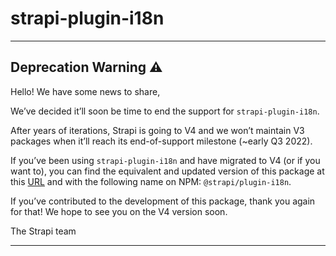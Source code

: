 # strapi-plugin-i18n

---

## Deprecation Warning :warning:

Hello! We have some news to share,

We’ve decided it’ll soon be time to end the support for `strapi-plugin-i18n`.

After years of iterations, Strapi is going to V4 and we won’t maintain V3 packages when it’ll reach its end-of-support milestone (~early Q3 2022).

If you’ve been using `strapi-plugin-i18n` and have migrated to V4 (or if you want to), you can find the equivalent and updated version of this package at this [URL](https://github.com/strapi/strapi/tree/master/packages/plugins/i18n) and with the following name on NPM: `@strapi/plugin-i18n`.

If you’ve contributed to the development of this package, thank you again for that! We hope to see you on the V4 version soon.

The Strapi team

---
